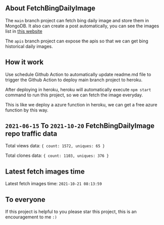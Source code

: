 ## About FetchBingDailyImage

The `main` branch project can fetch bing daily image and store them in MongoDB.
It also can create a post automatically, you can see the images list in [this website](https://oursalbum.netlify.app)

The `apis` branch project can expose the apis so that we can get bing historical daily images.

## How it work

Use schedule Github Action to automatically update readme.md file to trigger the Github Action to deploy main branch project to heroku.

After deploying in heroku, heroku will automatically execute `npm start` command to run this project, so we can fetch the image everyday.

This is like we deploy a azure function in heroku, we can get a free azure function by this way.

## `2021-06-15` To `2021-10-20` FetchBingDailyImage repo traffic data

Total views data: `{ count: 1572, uniques: 65 }`

Total clones data: `{ count: 1103, uniques: 376 }`

## Latest fetch images time

Latest fetch images time: `2021-10-21 08:13:59`

## To everyone

If this project is helpful to you please star this project, this is an encouragement to me `:)`



